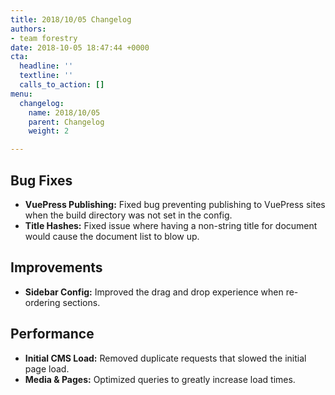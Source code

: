 ```yaml
---
title: 2018/10/05 Changelog
authors:
- team forestry
date: 2018-10-05 18:47:44 +0000
cta:
  headline: ''
  textline: ''
  calls_to_action: []
menu:
  changelog:
    name: 2018/10/05
    parent: Changelog
    weight: 2

---
```

## Bug Fixes

* **VuePress Publishing:** Fixed bug preventing publishing to VuePress sites when the build directory was not set in the config.
* **Title Hashes:** Fixed issue where having a non-string title for document would cause the document list to blow up.

## Improvements

* **Sidebar Config:** Improved the drag and drop experience when re-ordering sections.

## Performance

* **Initial CMS Load:** Removed duplicate requests that slowed the initial page load.
* **Media & Pages:** Optimized queries to greatly increase load times.